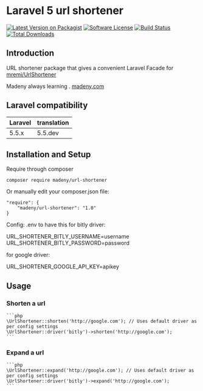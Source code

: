 # Laravel 5 url shortener

[![Latest Version on Packagist](https://img.shields.io/packagist/v/madeny/url-shortener.svg?style=flat-square)](https://packagist.org/packages/madeny/url-shortener)
[![Software License](https://img.shields.io/badge/license-MIT-brightgreen.svg?style=flat-square)](LICENSE.md)
[![Build Status](https://img.shields.io/travis/madeny/url-shortener/master.svg?style=flat-square)](https://travis-ci.org/madeny/url-shortener)
[![Total Downloads](https://img.shields.io/packagist/dt/madeny/url-shortener.svg?style=flat-square)](https://packagist.org/packages/madeny/url-shortener)

## Introduction

URL shortener package that gives a convenient Laravel Facade for [mremi/UrlShortener](https://github.com/mremi/UrlShortener)

Madeny always learning . [madeny.com](http://madeny.com)

## Laravel compatibility

 Laravel  | translation
:---------|:----------
 5.5.x    | 5.5.dev

## Installation and Setup

Require through composer

    composer require madeny/url-shortener

Or manually edit your composer.json file:

    "require": {
        "madeny/url-shortener": "1.0"
    }
Config: .env to have this
for bitly driver:

URL_SHORTENER_BITLY_USERNAME=username
URL_SHORTENER_BITLY_PASSWORD=password

for google driver:

URL_SHORTENER_GOOGLE_API_KEY=apikey



## Usage

### Shorten a url

    ```php
    \UrlShortener::shorten('http://google.com'); // Uses default driver as per config settings
    \UrlShortener::driver('bitly')->shorten('http://google.com');
    ```

### Expand a url

    ```php
    \UrlShortener::expand('http://google.com'); // Uses default driver as per config settings
    \UrlShortener::driver('bitly')->expand('http://google.com');
    ```
